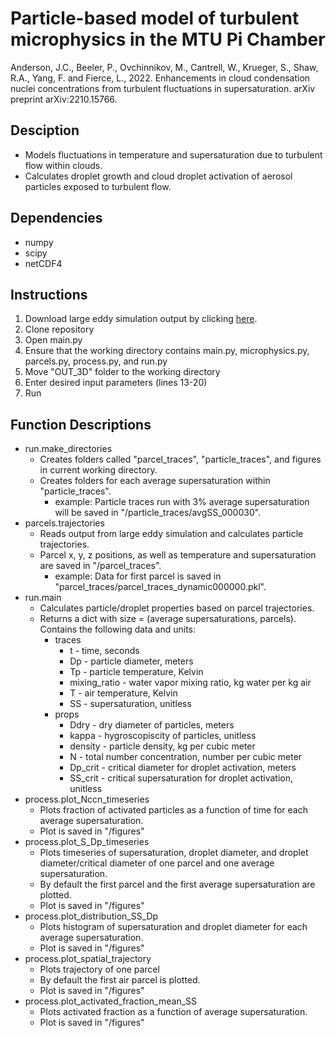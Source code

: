 # Particle-based model of turbulent microphysics in the MTU Pi Chamber
Anderson, J.C., Beeler, P., Ovchinnikov, M., Cantrell, W., Krueger, S., Shaw, R.A., Yang, F. and Fierce, L., 2022. Enhancements in cloud condensation nuclei concentrations from turbulent fluctuations in supersaturation. arXiv preprint arXiv:2210.15766.

## Desciption
  * Models fluctuations in temperature and supersaturation due to turbulent flow within clouds.
  * Calculates droplet growth and cloud droplet activation of aerosol particles exposed to turbulent flow.


## Dependencies

  * numpy
  * scipy
  * netCDF4

## Instructions

1. Download large eddy simulation output by clicking [here](https://drive.google.com/uc?export=download&id=1Re3eaTykUBG1KeAfHIycxKJL61AedKda).
2. Clone repository
3. Open main.py
4. Ensure that the working directory contains main.py, microphysics.py, parcels.py, process.py, and run.py 
4. Move "OUT_3D" folder to the working directory
5. Enter desired input parameters (lines 13-20)
6. Run

## Function Descriptions

  * run.make_directories
  	 * Creates folders called "parcel_traces", "particle_traces", and figures in current working directory.
  	 * Creates folders for each average supersaturation within "particle_traces".
  	   * example: Particle traces run with 3% average supersaturation will be saved in "/particle_traces/avgSS_000030".
  * parcels.trajectories
    * Reads output from large eddy simulation and calculates particle trajectories.
    * Parcel x, y, z positions, as well as temperature and supersaturation are saved in "/parcel_traces".
      * example: Data for first parcel is saved in "parcel_traces/parcel_traces_dynamic000000.pkl".
   * run.main
     * Calculates particle/droplet properties based on parcel trajectories.
     * Returns a dict with size = (average supersaturations, parcels). Contains the following data and units:
       * traces
         * t - time, seconds
         * Dp - particle diameter, meters
         * Tp - particle temperature, Kelvin
         * mixing_ratio - water vapor mixing ratio, kg water per kg air
         * T - air temperature, Kelvin
         * SS - supersaturation, unitless
       * props
         * Ddry - dry diameter of particles, meters
         * kappa - hygroscopiscity of particles, unitless
         * density - particle density, kg per cubic meter
         * N - total number concentration, number per cubic meter
         * Dp_crit - critical diameter for droplet activation, meters
         * SS_crit - critical supersaturation for droplet activation, unitless
   * process.plot_Nccn_timeseries
     * Plots fraction of activated particles as a function of time for each average supersaturation.
     * Plot is saved in "/figures"
   * process.plot_S_Dp_timeseries
     * Plots timeseries of supersaturation, droplet diameter, and droplet diameter/critical diameter of one parcel and one average supersaturation.
     * By default the first parcel and the first average supersaturation are plotted.
     * Plot is saved in "/figures"
   * process.plot_distribution_SS_Dp
     * Plots histogram of supersaturation and droplet diameter for each average supersaturation.
     * Plot is saved in "/figures"
   * process.plot_spatial_trajectory
     * Plots trajectory of one parcel
     * By default the first air parcel is plotted.
     * Plot is saved in "/figures"
   * process.plot_activated_fraction_mean_SS
     * Plots activated fraction as a function of average supersaturation.
     * Plot is saved in "/figures"

